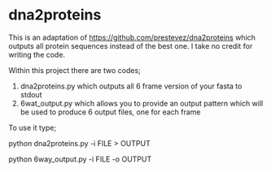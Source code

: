 # dna2proteins
This is an adaptation of https://github.com/prestevez/dna2proteins which outputs all protein sequences instead of the best one. I take no credit for writing the code.

Within this project there are two codes; 
1. dna2proteins.py which outputs all 6 frame version of your fasta to stdout 
2. 6wat_output.py which allows you to provide an output pattern which will be used to produce 6 output files, one for each frame


To use it type;

python dna2proteins.py -i FILE > OUTPUT

python 6way_output.py -i FILE -o OUTPUT

